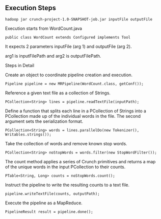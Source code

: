 ## Execution Steps

```
hadoop jar crunch-project-1.0-SNAPSHOT-job.jar inputFile outputFile
```

Execution starts from WordCount.java

```
public class WordCount extends Configured implements Tool
```

It expects 2 parameters inputFile (arg 1) and outputFile (arg 2).

arg1 is inputFilePath and arg2 is outputFilePath.

Steps in Detail

Create an object to coordinate pipeline creation and execution.
```
Pipeline pipeline = new MRPipeline(WordCount.class, getConf());
```

Reference a given text file as a collection of Strings.
```
PCollection<String> lines = pipeline.readTextFile(inputPath);
```

Define a function that splits each line in a PCollection of Strings into
a PCollection made up of the individual words in the file.
The second argument sets the serialization format.

```
PCollection<String> words = lines.parallelDo(new Tokenizer(), Writables.strings());
```

Take the collection of words and remove known stop words.

```
PCollection<String> noStopWords = words.filter(new StopWordFilter());
```

The count method applies a series of Crunch primitives and returns
a map of the unique words in the input PCollection to their counts.

```
PTable<String, Long> counts = noStopWords.count();
```

Instruct the pipeline to write the resulting counts to a text file.

```
pipeline.writeTextFile(counts, outputPath);
```

Execute the pipeline as a MapReduce.

```
PipelineResult result = pipeline.done();
```

